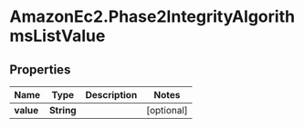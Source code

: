 # AmazonEc2.Phase2IntegrityAlgorithmsListValue

## Properties

Name | Type | Description | Notes
------------ | ------------- | ------------- | -------------
**value** | **String** |  | [optional] 


